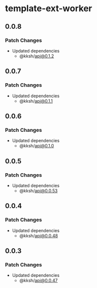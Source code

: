 # template-ext-worker

## 0.0.8

### Patch Changes

- Updated dependencies
  - @kksh/api@0.1.2

## 0.0.7

### Patch Changes

- Updated dependencies
  - @kksh/api@0.1.1

## 0.0.6

### Patch Changes

- Updated dependencies
  - @kksh/api@0.1.0

## 0.0.5

### Patch Changes

- Updated dependencies
  - @kksh/api@0.0.53

## 0.0.4

### Patch Changes

- Updated dependencies
  - @kksh/api@0.0.48

## 0.0.3

### Patch Changes

- Updated dependencies
  - @kksh/api@0.0.47
